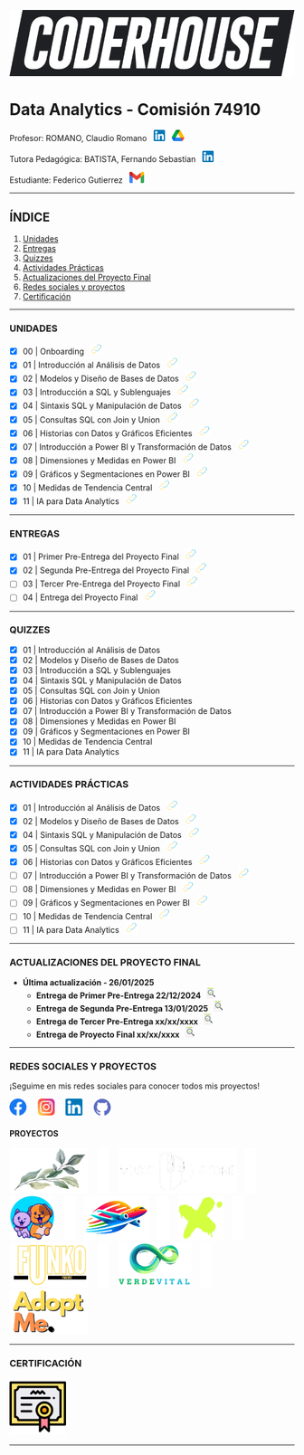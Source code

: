 ![Coderhouse](./Images/Readme/Coder.png)
# Data Analytics - Comisión 74910
Profesor: ROMANO, Claudio Romano &nbsp;&nbsp;[<img src="./Images/Readme/LinkedIn.png" alt="LinkedIn Logo" width="20" height="20">](https://www.linkedin.com/in/claudio-romano-874918152/)
&nbsp;&nbsp;[<img src="./Images/Readme/Drive.png" alt="Google Drive Logo" width="22" height="20">](https://drive.google.com/drive/folders/1N03-fWpP_k3W5Sii7qz9gaiZRNjWCcQt?usp=sharing
)

Tutora Pedagógica: BATISTA, Fernando Sebastian &nbsp;&nbsp;[<img src="./Images/Readme/LinkedIn.png" alt="LinkedIn Logo" width="20" height="20">](https://www.linkedin.com/in/fernando-sebastian-batista/)

Estudiante: Federico Gutierrez &nbsp;&nbsp;[<img src="./Images/Readme/Gmail.png" alt="Gmail Logo" width="26" height="20">](mailto:gutierrezfedericog@gmail.com)
_________________________________________________________________________________________________________
## ÍNDICE

1. [Unidades](#unidades) 
2. [Entregas](#entregas) 
3. [Quizzes](#quizzes)  
4. [Actividades Prácticas](#actividades-prácticas) 
5. [Actualizaciones del Proyecto Final](#actualizaciones-del-proyecto-final)
6. [Redes sociales y proyectos](#redes-sociales-y-proyectos)
7. [Certificación](#certificación)
_________________________________________________________________________________________________________
### UNIDADES

- [x] 00 | Onboarding &nbsp;&nbsp;[<img src="./Images/Readme/Enlace-Externo.png" alt="Enlace Logo" width="20" height="20">](https://drive.google.com/drive/folders/1J7e7oA8oBIiDU-qIuHFaBNXg9zVNT5ov?usp=sharing)
- [x] 01 | Introducción al Análisis de Datos &nbsp;&nbsp;[<img src="./Images/Readme/Enlace-Externo.png" alt="Enlace Logo" width="20" height="20">](https://drive.google.com/drive/folders/1k8whIh05hm8LMOxIM0kFcvwqI3pHsYMx?usp=sharing)
- [x] 02 | Modelos y Diseño de Bases de Datos &nbsp;&nbsp;[<img src="./Images/Readme/Enlace-Externo.png" alt="Enlace Logo" width="20" height="20">](https://drive.google.com/drive/folders/1MYpQAeJIufLlU1AuKPv_YUejKjPHRiQs?usp=sharing)
- [x] 03 | Introducción a SQL y Sublenguajes &nbsp;&nbsp;[<img src="./Images/Readme/Enlace-Externo.png" alt="Enlace Logo" width="20" height="20">](https://drive.google.com/drive/folders/1ztm8SaSqkvwnlcRkOTgjkhlrmBm4Vu4t?usp=sharing)
- [x] 04 | Sintaxis SQL y Manipulación de Datos &nbsp;&nbsp;[<img src="./Images/Readme/Enlace-Externo.png" alt="Enlace Logo" width="20" height="20">](https://drive.google.com/drive/folders/1ztm8SaSqkvwnlcRkOTgjkhlrmBm4Vu4t?usp=sharing)
- [x] 05 | Consultas SQL con Join y Union &nbsp;&nbsp;[<img src="./Images/Readme/Enlace-Externo.png" alt="Enlace Logo" width="20" height="20">](https://drive.google.com/drive/folders/1g208P_wvfufUmvZ6FWU8pnSaNYVkUT4m?usp=sharing)
- [x] 06 | Historias con Datos y Gráficos Eficientes &nbsp;&nbsp;[<img src="./Images/Readme/Enlace-Externo.png" alt="Enlace Logo" width="20" height="20">](https://drive.google.com/drive/folders/17dOxs28Wb2PsX_kRkgBo0eojeVvoCtxl?usp=sharing)
- [x] 07 | Introducción a Power BI y Transformación de Datos &nbsp;&nbsp;[<img src="./Images/Readme/Enlace-Externo.png" alt="Enlace Logo" width="20" height="20">](https://drive.google.com/drive/folders/1W6_NBN48sfspnGrdyEiQy7tn-bUF2rHL?usp=sharing)
- [x] 08 | Dimensiones y Medidas en Power BI &nbsp;&nbsp;[<img src="./Images/Readme/Enlace-Externo.png" alt="Enlace Logo" width="20" height="20">](https://drive.google.com/drive/folders/1Ziqg4PG_d05bMnbF4NoYPWLUs_iScirY?usp=sharing)
- [x] 09 | Gráficos y Segmentaciones en Power BI &nbsp;&nbsp;[<img src="./Images/Readme/Enlace-Externo.png" alt="Enlace Logo" width="20" height="20">](https://drive.google.com/drive/folders/18G_LlU7eOt1pkAXHckwcuG63AfukIWzo?usp=sharing)
- [x] 10 | Medidas de Tendencia Central &nbsp;&nbsp;[<img src="./Images/Readme/Enlace-Externo.png" alt="Enlace Logo" width="20" height="20">](https://drive.google.com/drive/folders/1D75tiOYjTNgl-ofUuOnh4vMXfHEPnQai?usp=sharing)
- [x] 11 | IA para Data Analytics &nbsp;&nbsp;[<img src="./Images/Readme/Enlace-Externo.png" alt="Enlace Logo" width="20" height="20">](https://drive.google.com/drive/folders/1RLXf7eIytH9czjxb141wZ9VsQ7VRempE?usp=sharing)
_________________________________________________________________________________________________________
### ENTREGAS

- [x] 01 | Primer Pre-Entrega del Proyecto Final &nbsp;&nbsp;[<img src="./Images/Readme/Enlace-Externo.png" alt="Enlace Logo" width="20" height="20">](https://drive.google.com/drive/folders/1fzd4JpppN3mJ_6y5tfczJ3pLCbgI4uVq?usp=sharing)
- [X] 02 | Segunda Pre-Entrega del Proyecto Final &nbsp;&nbsp;[<img src="./Images/Readme/Enlace-Externo.png" alt="Enlace Logo" width="20" height="20">](https://drive.google.com/drive/folders/17JCrq--RlLBycNMbAL8M7u3y0QLrzKeD?usp=sharing)
- [ ] 03 | Tercer Pre-Entrega del Proyecto Final &nbsp;&nbsp;[<img src="./Images/Readme/Enlace-Externo.png" alt="Enlace Logo" width="20" height="20">](https://drive.google.com/drive/folders/10vqb7uifL1loeMvqZOk7SxqH14zeFaI7?usp=sharing)
- [ ] 04 | Entrega del Proyecto Final &nbsp;&nbsp;[<img src="./Images/Readme/Enlace-Externo.png" alt="Enlace Logo" width="20" height="20">](https://drive.google.com/drive/folders/17iOdx5Xhndc7DP5je6cNdcZ060gh4iT4?usp=sharing)
______________________________________________________________________________________________________
### QUIZZES

- [x] 01 | Introducción al Análisis de Datos
- [x] 02 | Modelos y Diseño de Bases de Datos 
- [x] 03 | Introducción a SQL y Sublenguajes 
- [x] 04 | Sintaxis SQL y Manipulación de Datos 
- [x] 05 | Consultas SQL con Join y Union 
- [x] 06 | Historias con Datos y Gráficos Eficientes 
- [x] 07 | Introducción a Power BI y Transformación de Datos 
- [x] 08 | Dimensiones y Medidas en Power BI 
- [x] 09 | Gráficos y Segmentaciones en Power BI 
- [x] 10 | Medidas de Tendencia Central 
- [x] 11 | IA para Data Analytics
______________________________________________________________________________________________________
### ACTIVIDADES PRÁCTICAS

- [x] 01 | Introducción al Análisis de Datos &nbsp;&nbsp;[<img src="./Images/Readme/Enlace-Externo.png" alt="Enlace Logo" width="20" height="20">](https://drive.google.com/file/d/1-FxBT39cvSQmVzdmfNXYPJkhHMYNm2Ld/view?usp=sharing)
- [x] 02 | Modelos y Diseño de Bases de Datos &nbsp;&nbsp;[<img src="./Images/Readme/Enlace-Externo.png" alt="Enlace Logo" width="20" height="20">](https://drive.google.com/file/d/1Wl-4i8IZGIJCC2wEidFdh8uyTZQ9tooN/view?usp=sharing)
- [x] 04 | Sintaxis SQL y Manipulación de Datos &nbsp;&nbsp;[<img src="./Images/Readme/Enlace-Externo.png" alt="Enlace Logo" width="20" height="20">]()
- [x] 05 | Consultas SQL con Join y Union &nbsp;&nbsp;[<img src="./Images/Readme/Enlace-Externo.png" alt="Enlace Logo" width="20" height="20">]()
- [x] 06 | Historias con Datos y Gráficos Eficientes &nbsp;&nbsp;[<img src="./Images/Readme/Enlace-Externo.png" alt="Enlace Logo" width="20" height="20">]()
- [ ] 07 | Introducción a Power BI y Transformación de Datos &nbsp;&nbsp;[<img src="./Images/Readme/Enlace-Externo.png" alt="Enlace Logo" width="20" height="20">]()
- [ ] 08 | Dimensiones y Medidas en Power BI &nbsp;&nbsp;[<img src="./Images/Readme/Enlace-Externo.png" alt="Enlace Logo" width="20" height="20">]()
- [ ] 09 | Gráficos y Segmentaciones en Power BI &nbsp;&nbsp;[<img src="./Images/Readme/Enlace-Externo.png" alt="Enlace Logo" width="20" height="20">]()
- [ ] 10 | Medidas de Tendencia Central &nbsp;&nbsp;[<img src="./Images/Readme/Enlace-Externo.png" alt="Enlace Logo" width="20" height="20">]()
- [ ] 11 | IA para Data Analytics &nbsp;&nbsp;[<img src="./Images/Readme/Enlace-Externo.png" alt="Enlace Logo" width="20" height="20">]()
_________________________________________________________________________________________________________
### ACTUALIZACIONES DEL PROYECTO FINAL

- **Última actualización - 26/01/2025**
    - **Entrega de Primer Pre-Entrega 22/12/2024** &nbsp;[<img src="./Images/Readme/Devolucion.png" alt="Devolucion Logo" width="20" height="20">](https://www.canva.com/design/DAGY8ChODpY/u7vdFib6uXa4anPVNzPTvg/view?utm_content=DAGY8ChODpY&utm_campaign=designshare&utm_medium=link2&utm_source=uniquelinks&utlId=h06869e9c5b)
    - **Entrega de Segunda Pre-Entrega 13/01/2025** &nbsp;[<img src="./Images/Readme/Devolucion.png" alt="Devolucion Logo" width="20" height="20">](https://www.canva.com/design/DAGaNxVyaU0/W5oKvUF3gK2ljhq_N1OObQ/view?utm_content=DAGaNxVyaU0&utm_campaign=designshare&utm_medium=link2&utm_source=uniquelinks&utlId=hb8f80b180b)
    - **Entrega de Tercer Pre-Entrega xx/xx/xxxx** &nbsp;[<img src="./Images/Readme/Devolucion.png" alt="Devolucion Logo" width="20" height="20">](https://www.canva.com/design/DAGaNxVyaU0/W5oKvUF3gK2ljhq_N1OObQ/view?utm_content=DAGaNxVyaU0&utm_campaign=designshare&utm_medium=link2&utm_source=uniquelinks&utlId=hb8f80b180b)
    - **Entrega de Proyecto Final xx/xx/xxxx** &nbsp;[<img src="./Images/Readme/Devolucion.png" alt="Devolucion Logo" width="20" height="20">](https://www.canva.com/design/DAGaNxVyaU0/W5oKvUF3gK2ljhq_N1OObQ/view?utm_content=DAGaNxVyaU0&utm_campaign=designshare&utm_medium=link2&utm_source=uniquelinks&utlId=hb8f80b180b)
______________________________________________________________________________________________________
### REDES SOCIALES Y PROYECTOS

¡Seguime en mis redes sociales para conocer todos mis proyectos!

[<img src="./Images/Readme/Facebook.png" alt="Facebook Logo" width="30" height="30">](https://www.facebook.com/fedco.grrz/)
&nbsp;&nbsp;&nbsp;
[<img src="./Images/Readme/Instagram.png" alt="Instagram Logo" width="30" height="30">](https://www.instagram.com/grrz.fede/)
&nbsp;&nbsp;&nbsp;
[<img src="./Images/Readme/LinkedIn.png" alt="LinkedIn Logo" width="30" height="30">](https://www.linkedin.com/in/fedco-grrz/)
&nbsp;&nbsp;&nbsp;
[<img src="./Images/Readme/Github.png" alt="Github Logo" width="30" height="30">](https://github.com/fedco-gtz)

#### PROYECTOS
[<img src="./Images/Readme/Casamiento.png" alt="Casamiento Logo" width="140" height="80">](https://fedco-gtz.github.io/NosCasamosGeryGabi/)
&nbsp;&nbsp;
<img src="./Images/Readme/Linea-Vertical.png" alt="Linea" width="20" height="80">
&nbsp;&nbsp;
[<img src="./Images/Readme/Music-Store.png" alt="Music-Store Logo" width="210" height="80">](fedco-gtz.github.io/MusicStore/)
&nbsp;&nbsp;
<img src="./Images/Readme/Linea-Vertical.png" alt="Linea" width="20" height="80">
&nbsp;&nbsp;
[<img src="./Images/Readme/Mascotas-Felices.png" alt="Mascotas Felices Logo" width="80" height="80">](https://mascotas-felices.netlify.app/)
&nbsp;&nbsp;
<img src="./Images/Readme/Linea-Vertical.png" alt="Linea" width="20" height="80">
&nbsp;&nbsp;
[<img src="./Images/Readme/VuelaSmart.png" alt="VuelaSmart Logo" width="115" height="80">](https://vuelasmart.netlify.app/)
&nbsp;&nbsp;
<img src="./Images/Readme/Linea-Vertical.png" alt="Linea" width="20" height="80">
&nbsp;&nbsp;
[<img src="./Images/Readme/ZapaTienda.png" alt="ZapaTienda Logo" width="80" height="80">](https://zapatienda.vercel.app/)
&nbsp;&nbsp;
<img src="./Images/Readme/Linea-Vertical.png" alt="Linea" width="20" height="80">
&nbsp;&nbsp;
[<img src="./Images/Readme/Funko-Paradise.png" alt="Funko Paradise Logo" width="140" height="80">](https://funkoparadise.vercel.app/)
&nbsp;&nbsp;
<img src="./Images/Readme/Linea-Vertical.png" alt="Linea" width="20" height="80">
&nbsp;&nbsp;
[<img src="./Images/Readme/Verde-Vital.png" alt="Verde-Vital Logo" width="130" height="80">]()
&nbsp;&nbsp;
<img src="./Images/Readme/Linea-Vertical.png" alt="Linea" width="20" height="80">
&nbsp;&nbsp;
[<img src="./Images/Readme/AdoptMe.png" alt="AdoptMe Logo" width="140" height="80">]()
_______________________________________________________________________________________________________
### CERTIFICACIÓN

[<img src="./Images/Readme/Certificado.png" alt="Certificado Logo" width="100" height="100">](https://www.canva.com/design/DAGY8AZYNGU/19gsoofpUrmgJZSq0vCA_Q/view?utm_content=DAGY8AZYNGU&utm_campaign=designshare&utm_medium=link2&utm_source=uniquelinks&utlId=hac51791f4e)
______________________________________________________________________________________________________
